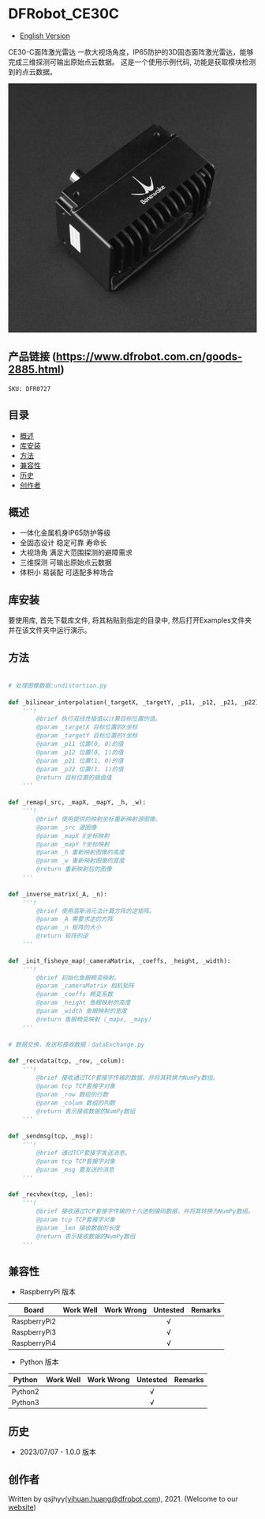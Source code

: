 # DFRobot_CE30C
* [English Version](./README.md)

CE30-C面阵激光雷达 一款大视场角度，IP65防护的3D固态面阵激光雷达，能够完成三维探测可输出原始点云数据。
这是一个使用示例代码, 功能是获取模块检测到的点云数据。

![CE30-C面阵激光雷达](./resources/images/DFR0727.png)


## 产品链接 (https://www.dfrobot.com.cn/goods-2885.html)
    SKU: DFR0727


## 目录

* [概述](#概述)
* [库安装](#库安装)
* [方法](#方法)
* [兼容性](#兼容性)
* [历史](#历史)
* [创作者](#创作者)


## 概述

* 一体化金属机身IP65防护等级
* 全固态设计 稳定可靠 寿命长
* 大视场角 满足大范围探测的避障需求
* 三维探测 可输出原始点云数据
* 体积小 易装配 可适配多种场合


## 库安装

要使用库, 首先下载库文件, 将其粘贴到指定的目录中, 然后打开Examples文件夹并在该文件夹中运行演示。


## 方法

```python

# 处理图像数据:undistortion.py

def _bilinear_interpolation(_targetX, _targetY, _p11, _p12, _p21, _p22):
    '''!
        @brief 执行双线性插值以计算目标位置的值。
        @param _targetX 目标位置的X坐标
        @param _targetY 目标位置的Y坐标
        @param _p11 位置(0, 0)的值
        @param _p12 位置(0, 1)的值
        @param _p21 位置(1, 0)的值
        @param _p22 位置(1, 1)的值
        @return 目标位置的插值值
    '''

def _remap(_src, _mapX, _mapY, _h, _w):
    '''!
        @brief 使用提供的映射坐标重新映射源图像。
        @param _src 源图像
        @param _mapX X坐标映射
        @param _mapY Y坐标映射
        @param _h 重新映射图像的高度
        @param _w 重新映射图像的宽度
        @return 重新映射后的图像
    '''

def _inverse_matrix(_A, _n):
    '''!
        @brief 使用高斯消元法计算方阵的逆矩阵。
        @param _A 需要求逆的方阵
        @param _n 矩阵的大小
        @return 矩阵的逆
    '''

def _init_fisheye_map(_cameraMatrix, _coeffs, _height, _width):
    '''!
        @brief 初始化鱼眼畸变映射。
        @param _cameraMatrix 相机矩阵
        @param _coeffs 畸变系数
        @param _height 鱼眼映射的高度
        @param _width 鱼眼映射的宽度
        @return 鱼眼畸变映射（_mapx, _mapy）
    '''

# 数据交换，发送和接收数据：dataExchange.py

def _recvdata(tcp, _row, _colum):
    '''!
        @brief 接收通过TCP套接字传输的数据，并将其转换为NumPy数组。
        @param tcp TCP套接字对象
        @param _row 数组的行数
        @param _colum 数组的列数
        @return 表示接收数据的NumPy数组
    '''

def _sendmsg(tcp, _msg):
    '''!
        @brief 通过TCP套接字发送消息。
        @param tcp TCP套接字对象
        @param _msg 要发送的消息
    '''

def _recvhex(tcp, _len):
    '''!
        @brief 接收通过TCP套接字传输的十六进制编码数据，并将其转换为NumPy数组。
        @param tcp TCP套接字对象
        @param _len 接收数据的长度
        @return 表示接收数据的NumPy数组
    '''

```


## 兼容性

* RaspberryPi 版本

| Board        | Work Well | Work Wrong | Untested | Remarks |
| ------------ | :-------: | :--------: | :------: | ------- |
| RaspberryPi2 |           |            |    √     |         |
| RaspberryPi3 |           |            |    √     |         |
| RaspberryPi4 |           |            |    √     |         |

* Python 版本

| Python  | Work Well | Work Wrong | Untested | Remarks |
| ------- | :-------: | :--------: | :------: | ------- |
| Python2 |           |            |     √    |         |
| Python3 |           |            |     √    |         |


## 历史

- 2023/07/07 - 1.0.0 版本


## 创作者

Written by qsjhyy(yihuan.huang@dfrobot.com), 2021. (Welcome to our [website](https://www.dfrobot.com/))

